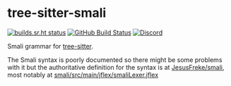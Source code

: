 # tree-sitter-smali

[![builds.sr.ht status](https://builds.sr.ht/~yotam/tree-sitter-smali.svg)](https://builds.sr.ht/~yotam/tree-sitter-smali?)
[![GitHub Build Status](https://github.com/amaanq/tree-sitter-smali/actions/workflows/ci.yml/badge.svg)](https://github.com/amaanq/tree-sitter-smali/actions/workflows/ci.yml)
[![Discord](https://img.shields.io/discord/1063097320771698699?logo=discord)](https://discord.gg/w7nTvsVJhm)

Smali grammar for [tree-sitter](https://github.com/tree-sitter/tree-sitter).

The Smali syntax is poorly documented so there might be some problems with it
but the authoritative definition for the syntax is at [JesusFreke/smali](https://github.com/JesusFreke/smali),
most notably at [smali/src/main/jflex/smaliLexer.jflex](https://github.com/JesusFreke/smali/blob/master/smali/src/main/jflex/smaliLexer.jflex)
